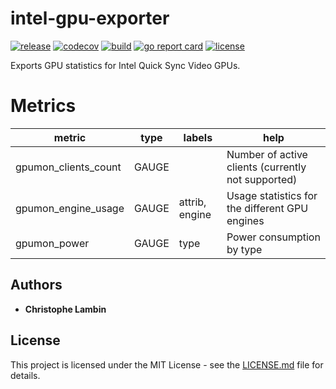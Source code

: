 # intel-gpu-exporter
[![release](https://img.shields.io/github/v/tag/clambin/intel-gpu-exporter?color=green&label=release&style=plastic)](https://github.com/clambin/intel-gpu-exporter/releases)
[![codecov](https://img.shields.io/codecov/c/gh/clambin/intel-gpu-exporter?style=plastic)](https://app.codecov.io/gh/clambin/intel-gpu-exporter)
[![build](https://github.com/clambin/intel-gpu-exporter/workflows/build/badge.svg)](https://github.com/clambin/intel-gpu-exporter/actions)
[![go report card](https://goreportcard.com/badge/github.com/clambin/intel-gpu-exporter)](https://goreportcard.com/report/github.com/clambin/intel-gpu-exporter)
[![license](https://img.shields.io/github/license/clambin/intel-gpu-exporter?style=plastic)](LICENSE.md)

Exports GPU statistics for Intel Quick Sync Video GPUs.

# Metrics


| metric | type |  labels | help                                               |
| --- | --- |  --- |----------------------------------------------------|
| gpumon_clients_count | GAUGE | | Number of active clients (currently not supported) |
| gpumon_engine_usage | GAUGE | attrib, engine| Usage statistics for the different GPU engines     |
| gpumon_power | GAUGE | type| Power consumption by type                          |

## Authors

* **Christophe Lambin**

## License

This project is licensed under the MIT License - see the [LICENSE.md](LICENSE.md) file for details.
